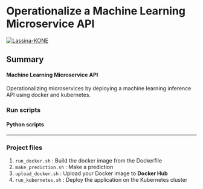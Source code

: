 #  Operationalize a Machine Learning Microservice API
[![Lassina-KONE](https://circleci.com/gh/Lassina-KONE/project4-ml-microservice-kubernetes.svg?style=svg)](https://circleci.com/gh/Lassina-KONE/project4-ml-microservice-kubernetes)

## Summary
####  Machine Learning Microservice API
Operationalizing microservices by deploying a machine learning inference API using docker and kubernetes.

### Run scripts

####  Python scripts

---
### Project files

1. `run_docker.sh` : Build the docker image from the Dockerfile
2. `make_prediction.sh` : Make a prediction
3. `upload_docker.sh` : Upload your Docker image to **Docker Hub**
3. `run_kubernetes.sh` : Deploy the application on the Kubernetes cluster
